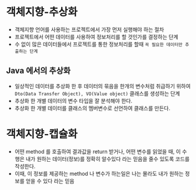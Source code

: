 # 객체지향-추상화
* 객체지향 언어를 사용하는 프로젝트에서 가장 먼저 실행해야 하는 절차
* 프로젝트에서 어떤 데이터를 사용하여 정보처리를 할 것인가를 결정하는 단계
* 수 없이 많은 데이터들에서 프로젝트를 통한 정보처리를 할때 `꼭 필요한 데이터만 추출하는 단계`

## Java 에서의 추상화
* 일상적인 데이터를 추상화 한 후 데이터의 묶음을 한개의 변수처럼 취급하기 위하여 `Dto(Data Transfer Object), VO(Value object)` 클래스를 생성하는 단계
* 추상화 한 개별 데이터의 변수 타입을 잘 분석해야 한다.
* 추상화 한 개별 데이터를 클래스의 멤버변수로 선언하여 클래스를 만든다.

# 객체지향-캡슐화
* 어떤 method 를 호출하여 결과값을 return 받거나, 어떤 변수를 읽었을 때, 이 수행은 내가 원하는 데이터(정보)를 정확히 알수있다 라는 믿음을 줄수 있도록 코드를 작성한다.
* 이때, 이 정보를 제공하는 method 나 변수가 하는일은 나는 몰라도 내가 원하는 정보를 얻을 수 있다 라는 믿음